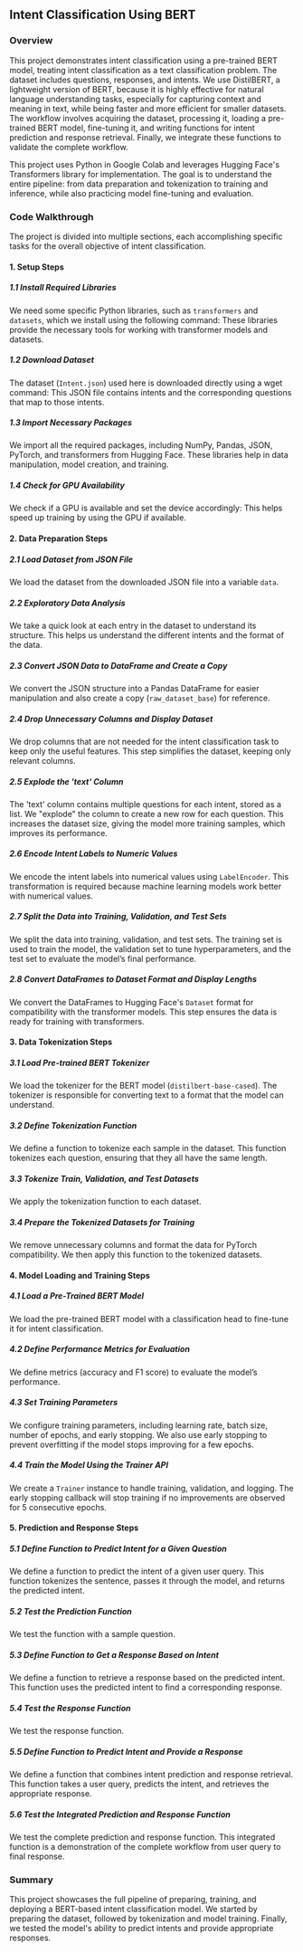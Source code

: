 ## Intent Classification Using BERT

### Overview

This project demonstrates intent classification using a pre-trained BERT model, treating intent classification as a text classification problem. The dataset includes questions, responses, and intents. We use DistilBERT, a lightweight version of BERT, because it is highly effective for natural language understanding tasks, especially for capturing context and meaning in text, while being faster and more efficient for smaller datasets. The workflow involves acquiring the dataset, processing it, loading a pre-trained BERT model, fine-tuning it, and writing functions for intent prediction and response retrieval. Finally, we integrate these functions to validate the complete workflow.

This project uses Python in Google Colab and leverages Hugging Face's Transformers library for implementation. The goal is to understand the entire pipeline: from data preparation and tokenization to training and inference, while also practicing model fine-tuning and evaluation.

### Code Walkthrough
The project is divided into multiple sections, each accomplishing specific tasks for the overall objective of intent classification.

#### 1. Setup Steps

##### 1.1 Install Required Libraries
We need some specific Python libraries, such as `transformers` and `datasets`, which we install using the following command:
These libraries provide the necessary tools for working with transformer models and datasets.

##### 1.2 Download Dataset
The dataset (`Intent.json`) used here is downloaded directly using a wget command:
This JSON file contains intents and the corresponding questions that map to those intents.

##### 1.3 Import Necessary Packages
We import all the required packages, including NumPy, Pandas, JSON, PyTorch, and transformers from Hugging Face. These libraries help in data manipulation, model creation, and training.

##### 1.4 Check for GPU Availability
We check if a GPU is available and set the device accordingly:
This helps speed up training by using the GPU if available.

#### 2. Data Preparation Steps
##### 2.1 Load Dataset from JSON File
We load the dataset from the downloaded JSON file into a variable `data`.

##### 2.2 Exploratory Data Analysis
We take a quick look at each entry in the dataset to understand its structure.
This helps us understand the different intents and the format of the data.

##### 2.3 Convert JSON Data to DataFrame and Create a Copy
We convert the JSON structure into a Pandas DataFrame for easier manipulation and also create a copy (`raw_dataset_base`) for reference.

##### 2.4 Drop Unnecessary Columns and Display Dataset
We drop columns that are not needed for the intent classification task to keep only the useful features.
This step simplifies the dataset, keeping only relevant columns.

##### 2.5 Explode the 'text' Column
The 'text' column contains multiple questions for each intent, stored as a list. We "explode" the column to create a new row for each question.
This increases the dataset size, giving the model more training samples, which improves its performance.

##### 2.6 Encode Intent Labels to Numeric Values
We encode the intent labels into numerical values using `LabelEncoder`.
This transformation is required because machine learning models work better with numerical values.

##### 2.7 Split the Data into Training, Validation, and Test Sets
We split the data into training, validation, and test sets. The training set is used to train the model, the validation set to tune hyperparameters, and the test set to evaluate the model’s final performance.

##### 2.8 Convert DataFrames to Dataset Format and Display Lengths
We convert the DataFrames to Hugging Face's `Dataset` format for compatibility with the transformer models.
This step ensures the data is ready for training with transformers.

#### 3. Data Tokenization Steps
##### 3.1 Load Pre-trained BERT Tokenizer
We load the tokenizer for the BERT model (`distilbert-base-cased`).
The tokenizer is responsible for converting text to a format that the model can understand.

##### 3.2 Define Tokenization Function
We define a function to tokenize each sample in the dataset.
This function tokenizes each question, ensuring that they all have the same length.

##### 3.3 Tokenize Train, Validation, and Test Datasets
We apply the tokenization function to each dataset.

##### 3.4 Prepare the Tokenized Datasets for Training
We remove unnecessary columns and format the data for PyTorch compatibility.
We then apply this function to the tokenized datasets.

#### 4. Model Loading and Training Steps
##### 4.1 Load a Pre-Trained BERT Model
We load the pre-trained BERT model with a classification head to fine-tune it for intent classification.

##### 4.2 Define Performance Metrics for Evaluation
We define metrics (accuracy and F1 score) to evaluate the model’s performance.

##### 4.3 Set Training Parameters
We configure training parameters, including learning rate, batch size, number of epochs, and early stopping.
We also use early stopping to prevent overfitting if the model stops improving for a few epochs.

##### 4.4 Train the Model Using the Trainer API
We create a `Trainer` instance to handle training, validation, and logging.
The early stopping callback will stop training if no improvements are observed for 5 consecutive epochs.

#### 5. Prediction and Response Steps
##### 5.1 Define Function to Predict Intent for a Given Question
We define a function to predict the intent of a given user query.
This function tokenizes the sentence, passes it through the model, and returns the predicted intent.

##### 5.2 Test the Prediction Function
We test the function with a sample question.

##### 5.3 Define Function to Get a Response Based on Intent
We define a function to retrieve a response based on the predicted intent.
This function uses the predicted intent to find a corresponding response.

##### 5.4 Test the Response Function
We test the response function.

##### 5.5 Define Function to Predict Intent and Provide a Response
We define a function that combines intent prediction and response retrieval.
This function takes a user query, predicts the intent, and retrieves the appropriate response.

##### 5.6 Test the Integrated Prediction and Response Function
We test the complete prediction and response function.
This integrated function is a demonstration of the complete workflow from user query to final response.

### Summary
This project showcases the full pipeline of preparing, training, and deploying a BERT-based intent classification model. We started by preparing the dataset, followed by tokenization and model training. Finally, we tested the model's ability to predict intents and provide appropriate responses. 

